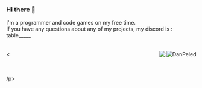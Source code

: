 ### Hi there 👋
I'm a programmer and code games on my free time. </br> If you have any questions about any of my projects, my discord is : table_____</br>
</br></br>
<img align="right" src="https://github-readme-stats.vercel.app/api/top-langs/?username=DanPeled&hide=yacc,shaderlab,hlsl,css,scss&layout=compact&theme=gruvbox&lang_count=32" alt="DanPeled"  /><<img src="https://github-readme-stats.vercel.app/api?username=DanPeled&theme=gruvbox&show=reviews,discussions_started,discussions_answered,prs_merged,prs_merged_percentage" align="right"/></br></br></br><p>/p>
